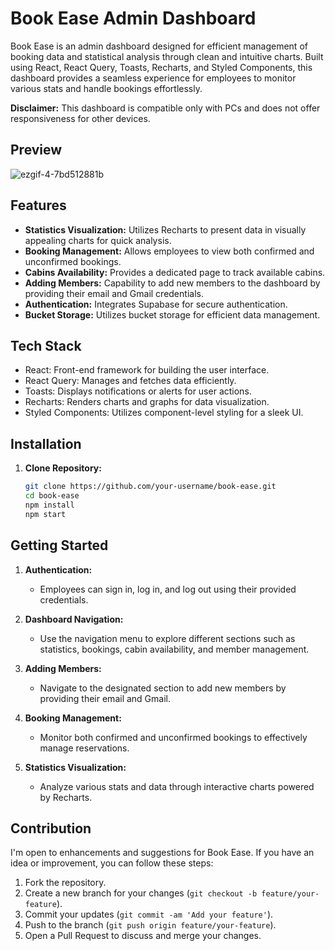 # Book Ease Admin Dashboard

Book Ease is an admin dashboard designed for efficient management of booking data and statistical analysis through clean and intuitive charts. Built using React, React Query, Toasts, Recharts, and Styled Components, this dashboard provides a seamless experience for employees to monitor various stats and handle bookings effortlessly.

**Disclaimer:** This dashboard is compatible only with PCs and does not offer responsiveness for other devices.

## Preview

![ezgif-4-7bd512881b](https://github.com/HamzaHamani/BookEase/assets/102440542/5ef65fac-a0c1-4848-a51c-84e6b8560560)

## Features

- **Statistics Visualization:** Utilizes Recharts to present data in visually appealing charts for quick analysis.
- **Booking Management:** Allows employees to view both confirmed and unconfirmed bookings.
- **Cabins Availability:** Provides a dedicated page to track available cabins.
- **Adding Members:** Capability to add new members to the dashboard by providing their email and Gmail credentials.
- **Authentication:** Integrates Supabase for secure authentication.
- **Bucket Storage:** Utilizes bucket storage for efficient data management.

## Tech Stack

- React: Front-end framework for building the user interface.
- React Query: Manages and fetches data efficiently.
- Toasts: Displays notifications or alerts for user actions.
- Recharts: Renders charts and graphs for data visualization.
- Styled Components: Utilizes component-level styling for a sleek UI.

## Installation

1. **Clone Repository:**
   ```bash
   git clone https://github.com/your-username/book-ease.git
   cd book-ease
   npm install
   npm start

## Getting Started

1. **Authentication:**
   - Employees can sign in, log in, and log out using their provided credentials.
  
2. **Dashboard Navigation:**
   - Use the navigation menu to explore different sections such as statistics, bookings, cabin availability, and member management.

3. **Adding Members:**
   - Navigate to the designated section to add new members by providing their email and Gmail.

4. **Booking Management:**
   - Monitor both confirmed and unconfirmed bookings to effectively manage reservations.

5. **Statistics Visualization:**
   - Analyze various stats and data through interactive charts powered by Recharts.


## Contribution

I'm open to enhancements and suggestions for Book Ease. If you have an idea or improvement, you can follow these steps:

1. Fork the repository.
2. Create a new branch for your changes (`git checkout -b feature/your-feature`).
3. Commit your updates (`git commit -am 'Add your feature'`).
4. Push to the branch (`git push origin feature/your-feature`).
5. Open a Pull Request to discuss and merge your changes.


